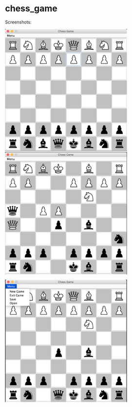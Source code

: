 # chess_game

Screenshots:

<img src="images/ss1.png" width="400" height="400">   <img src="images/ss2.png" width="400" height="400">

<img src="images/ss3.png" width="400" height="400">
